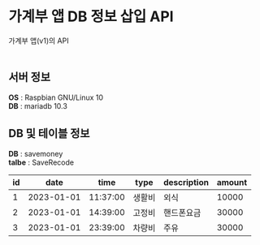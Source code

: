 # 가계부 앱 DB 정보 삽입 API

가계부 앱(v1)의 API<br><br>


## 서버 정보

**OS** : Raspbian GNU/Linux 10 <br>
**DB** : mariadb 10.3

## DB 및 테이블 정보

**DB** : savemoney <br>
**talbe** : SaveRecode

|id|date|time|type|description|amount|
|---|---|---|---|---|---|
|  1 | 2023-01-01 | 11:37:00 | 생활비    | 외식            |  10000 |
|  2 | 2023-01-01 | 14:39:00 | 고정비    | 핸드폰요금      |  30000 |
|  3 | 2023-01-01 | 23:39:00 | 차량비    | 주유            |  30000 |
